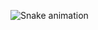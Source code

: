 ![Snake animation](https://github.com/rafaballerini/Kel2203/blob/output/github-contribution-grid-snake.svg)
